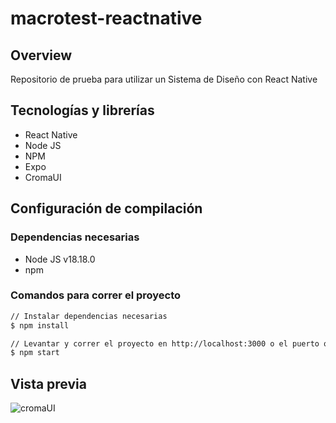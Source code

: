 # macrotest-reactnative

## Overview
Repositorio de prueba para utilizar un Sistema de Diseño con React Native

## Tecnologías y librerías
- React Native
- Node JS
- NPM
- Expo
- CromaUI


## Configuración de compilación

### Dependencias necesarias
- Node JS v18.18.0
- npm

### Comandos para correr el proyecto
```bash
// Instalar dependencias necesarias
$ npm install

// Levantar y correr el proyecto en http://localhost:3000 o el puerto que este disponible
$ npm start
```

## Vista previa
![cromaUI](https://github.com/leoromero97/macrotest-reactnative/assets/57498210/58cde082-bf2c-4bf8-b4c2-5eddb7b1e12e)
